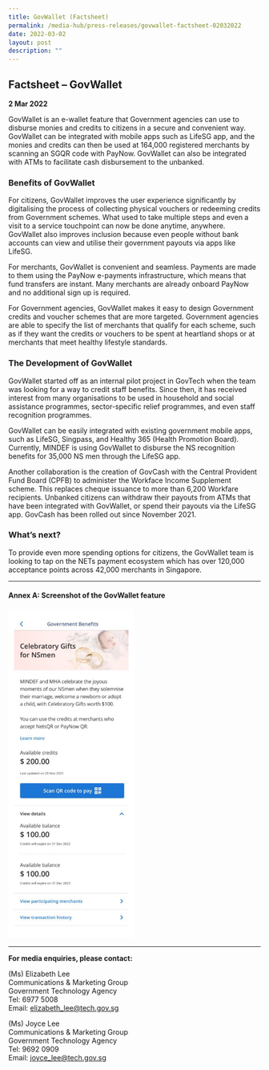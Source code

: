 ```yaml
---
title: GovWallet (Factsheet)
permalink: /media-hub/press-releases/govwallet-factsheet-02032022
date: 2022-03-02
layout: post
description: ""
---
```

## Factsheet – GovWallet

**2 Mar 2022**

GovWallet is an e-wallet feature that Government agencies can use to disburse monies and credits to citizens in a secure and convenient way. GovWallet can be integrated with mobile apps such as LifeSG app, and the monies and credits can then be used at 164,000 registered merchants by scanning an SGQR code with PayNow. GovWallet can also be integrated with ATMs to facilitate cash disbursement to the unbanked.

### Benefits of GovWallet

For citizens, GovWallet improves the user experience significantly by digitalising the process of collecting physical vouchers or redeeming credits from Government schemes. What used to take multiple steps and even a visit to a service touchpoint can now be done anytime, anywhere. GovWallet also improves inclusion because even people without bank accounts can view and utilise their government payouts via apps like LifeSG.

For merchants, GovWallet is convenient and seamless. Payments are made to them using the PayNow e-payments infrastructure, which means that fund transfers are instant. Many merchants are already onboard PayNow and no additional sign up is required.

For Government agencies, GovWallet makes it easy to design Government credits and voucher schemes that are more targeted. Government agencies are able to specify the list of merchants that qualify for each scheme, such as if they want the credits or vouchers to be spent at heartland shops or at merchants that meet healthy lifestyle standards.

### The Development of GovWallet

GovWallet started off as an internal pilot project in GovTech when the team was looking for a way to credit staff benefits. Since then, it has received interest from many organisations to be used in household and social assistance programmes, sector-specific relief programmes, and even staff recognition programmes.

GovWallet can be easily integrated with existing government mobile apps, such as LifeSG, Singpass, and Healthy 365 (Health Promotion Board). Currently, MINDEF is using GovWallet to disburse the NS recognition benefits for 35,000 NS men through the LifeSG app.

Another collaboration is the creation of GovCash with the Central Provident Fund Board (CPFB) to administer the Workface Income Supplement scheme. This replaces cheque issuance to more than 6,200 Workfare recipients. Unbanked citizens can withdraw their payouts from ATMs that have been integrated with GovWallet, or spend their payouts via the LifeSG app. GovCash has been rolled out since November 2021.

### What’s next?

To provide even more spending options for citizens, the GovWallet team is looking to tap on the NETs payment ecosystem which has over 120,000 acceptance points across 42,000 merchants in Singapore.
_______

#### Annex A: Screenshot of the GovWallet feature

<div style="width:50%;height:50%;"><img src="/images/media-hub/press-release/2022/Screenshot-of-the-GovWallet-feature.jpg" alt="Screenshot of the GovWallet feature."></div>

_______

**For media enquiries, please contact:**

(Ms) Elizabeth Lee<br>
Communications & Marketing Group<br>
Government Technology Agency<br>
Tel: 6977 5008<br>
Email: [elizabeth_lee@tech.gov.sg](mailto:elizabeth_lee@tech.gov.sg)

(Ms) Joyce Lee<br>
Communications & Marketing Group<br>
Government Technology Agency<br>
Tel: 9692 0909<br>
Email: [joyce_lee@tech.gov.sg](mailto:joyce_lee@tech.gov.sg)